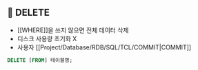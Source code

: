 ## 🌈 DELETE

- [[WHERE]]을 쓰지 않으면 전체 데이터 삭제
- 디스크 사용량 초기화 X
- 사용자 [[Project/Database/RDB/SQL/TCL/COMMIT|COMMIT]]

```sql
DELETE [FROM] 테이블명;
```